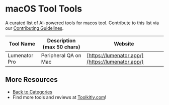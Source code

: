 # macOS Tool Tools

A curated list of AI-powered tools for macos tool. Contribute to this list via our [Contributing Guidelines](../CONTRIBUTING.md).

| Tool Name | Description (max 50 chars) | Website |
|-----------|----------------------------|---------|
| Lumenator Pro | Peripheral QA on Mac | [https://lumenator.app/](https://lumenator.app/) |

## More Resources
- [Back to Categories](../README.md)
- Find more tools and reviews at [Toolkitly.com](https://toolkitly.com)!
